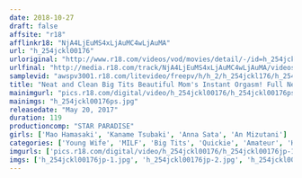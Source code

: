 ```yaml
---
date: 2018-10-27
draft: false
affsite: "r18"
afflinkr18: "NjA4LjEuMS4xLjAuMC4wLjAuMA"
url: "h_254jckl00176"
urloriginal: "http://www.r18.com/videos/vod/movies/detail/-/id=h_254jckl00176"
urlfinal: "http://media.r18.com/track/NjA4LjEuMS4xLjAuMC4wLjAuMA/videos/vod/movies/detail/-/id=h_254jckl00176"
samplevid: "awspv3001.r18.com/litevideo/freepv/h/h_2/h_254jckl176/h_254jckl176_dmb_w.mp4"
title: "Neat and Clean Big Tits Beautiful Mom's Instant Orgasm! Full Negotiations for Her Screen Test Quickie"
mainimgurl: "pics.r18.com/digital/video/h_254jckl00176/h_254jckl00176ps.jpg"
mainimgs: "h_254jckl00176ps.jpg"
releasedate: "May 20, 2017"
duration: 119
productioncomp: "STAR PARADISE"
girls: ['Mao Hamasaki', 'Kaname Tsubaki', 'Anna Sata', 'An Mizutani']
categories: ['Young Wife', 'MILF', 'Big Tits', 'Quickie', 'Amateur', 'Hi-Def']
imgurls: ['pics.r18.com/digital/video/h_254jckl00176/h_254jckl00176jp-1.jpg', 'pics.r18.com/digital/video/h_254jckl00176/h_254jckl00176jp-2.jpg', 'pics.r18.com/digital/video/h_254jckl00176/h_254jckl00176jp-3.jpg', 'pics.r18.com/digital/video/h_254jckl00176/h_254jckl00176jp-4.jpg', 'pics.r18.com/digital/video/h_254jckl00176/h_254jckl00176jp-5.jpg', 'pics.r18.com/digital/video/h_254jckl00176/h_254jckl00176jp-6.jpg', 'pics.r18.com/digital/video/h_254jckl00176/h_254jckl00176jp-7.jpg', 'pics.r18.com/digital/video/h_254jckl00176/h_254jckl00176jp-8.jpg', 'pics.r18.com/digital/video/h_254jckl00176/h_254jckl00176jp-9.jpg', 'pics.r18.com/digital/video/h_254jckl00176/h_254jckl00176jp-10.jpg', 'pics.r18.com/digital/video/h_254jckl00176/h_254jckl00176jp-11.jpg', 'pics.r18.com/digital/video/h_254jckl00176/h_254jckl00176jp-12.jpg', 'pics.r18.com/digital/video/h_254jckl00176/h_254jckl00176jp-13.jpg', 'pics.r18.com/digital/video/h_254jckl00176/h_254jckl00176jp-14.jpg', 'pics.r18.com/digital/video/h_254jckl00176/h_254jckl00176jp-15.jpg', 'pics.r18.com/digital/video/h_254jckl00176/h_254jckl00176jp-16.jpg', 'pics.r18.com/digital/video/h_254jckl00176/h_254jckl00176jp-17.jpg', 'pics.r18.com/digital/video/h_254jckl00176/h_254jckl00176jp-18.jpg', 'pics.r18.com/digital/video/h_254jckl00176/h_254jckl00176jp-19.jpg', 'pics.r18.com/digital/video/h_254jckl00176/h_254jckl00176jp-20.jpg']
imgs: ['h_254jckl00176jp-1.jpg', 'h_254jckl00176jp-2.jpg', 'h_254jckl00176jp-3.jpg', 'h_254jckl00176jp-4.jpg', 'h_254jckl00176jp-5.jpg', 'h_254jckl00176jp-6.jpg', 'h_254jckl00176jp-7.jpg', 'h_254jckl00176jp-8.jpg', 'h_254jckl00176jp-9.jpg', 'h_254jckl00176jp-10.jpg', 'h_254jckl00176jp-11.jpg', 'h_254jckl00176jp-12.jpg', 'h_254jckl00176jp-13.jpg', 'h_254jckl00176jp-14.jpg', 'h_254jckl00176jp-15.jpg', 'h_254jckl00176jp-16.jpg', 'h_254jckl00176jp-17.jpg', 'h_254jckl00176jp-18.jpg', 'h_254jckl00176jp-19.jpg', 'h_254jckl00176jp-20.jpg']
---
```

